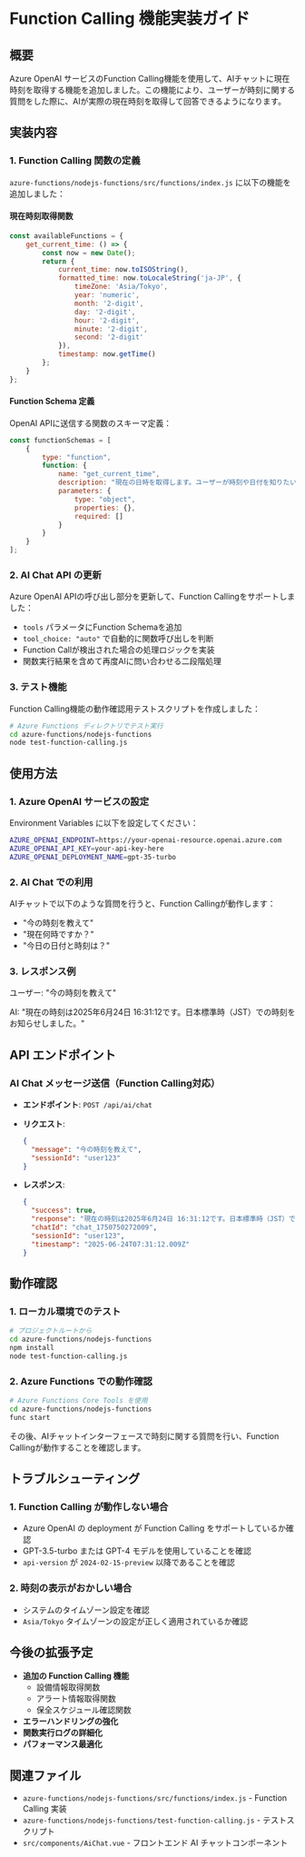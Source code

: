 # Function Calling 機能実装ガイド

## 概要

Azure OpenAI サービスのFunction Calling機能を使用して、AIチャットに現在時刻を取得する機能を追加しました。この機能により、ユーザーが時刻に関する質問をした際に、AIが実際の現在時刻を取得して回答できるようになります。

## 実装内容

### 1. Function Calling 関数の定義

`azure-functions/nodejs-functions/src/functions/index.js` に以下の機能を追加しました：

#### 現在時刻取得関数
```javascript
const availableFunctions = {
    get_current_time: () => {
        const now = new Date();
        return {
            current_time: now.toISOString(),
            formatted_time: now.toLocaleString('ja-JP', {
                timeZone: 'Asia/Tokyo',
                year: 'numeric',
                month: '2-digit',
                day: '2-digit',
                hour: '2-digit',
                minute: '2-digit',
                second: '2-digit'
            }),
            timestamp: now.getTime()
        };
    }
};
```

#### Function Schema 定義
OpenAI APIに送信する関数のスキーマ定義：

```javascript
const functionSchemas = [
    {
        type: "function",
        function: {
            name: "get_current_time",
            description: "現在の日時を取得します。ユーザーが時刻や日付を知りたい場合に使用してください。",
            parameters: {
                type: "object",
                properties: {},
                required: []
            }
        }
    }
];
```

### 2. AI Chat API の更新

Azure OpenAI APIの呼び出し部分を更新して、Function Callingをサポートしました：

- `tools` パラメータにFunction Schemaを追加
- `tool_choice: "auto"` で自動的に関数呼び出しを判断
- Function Callが検出された場合の処理ロジックを実装
- 関数実行結果を含めて再度AIに問い合わせる二段階処理

### 3. テスト機能

Function Calling機能の動作確認用テストスクリプトを作成しました：

```bash
# Azure Functions ディレクトリでテスト実行
cd azure-functions/nodejs-functions
node test-function-calling.js
```

## 使用方法

### 1. Azure OpenAI サービスの設定

Environment Variables に以下を設定してください：

```bash
AZURE_OPENAI_ENDPOINT=https://your-openai-resource.openai.azure.com
AZURE_OPENAI_API_KEY=your-api-key-here
AZURE_OPENAI_DEPLOYMENT_NAME=gpt-35-turbo
```

### 2. AI Chat での利用

AIチャットで以下のような質問を行うと、Function Callingが動作します：

- "今の時刻を教えて"
- "現在何時ですか？"
- "今日の日付と時刻は？"

### 3. レスポンス例

ユーザー: "今の時刻を教えて"

AI: "現在の時刻は2025年6月24日 16:31:12です。日本標準時（JST）での時刻をお知らせしました。"

## API エンドポイント

### AI Chat メッセージ送信（Function Calling対応）

- **エンドポイント**: `POST /api/ai/chat`
- **リクエスト**:
  ```json
  {
    "message": "今の時刻を教えて",
    "sessionId": "user123"
  }
  ```

- **レスポンス**:
  ```json
  {
    "success": true,
    "response": "現在の時刻は2025年6月24日 16:31:12です。日本標準時（JST）での時刻をお知らせしました。",
    "chatId": "chat_1750750272009",
    "sessionId": "user123",
    "timestamp": "2025-06-24T07:31:12.009Z"
  }
  ```

## 動作確認

### 1. ローカル環境でのテスト

```bash
# プロジェクトルートから
cd azure-functions/nodejs-functions
npm install
node test-function-calling.js
```

### 2. Azure Functions での動作確認

```bash
# Azure Functions Core Tools を使用
cd azure-functions/nodejs-functions
func start
```

その後、AIチャットインターフェースで時刻に関する質問を行い、Function Callingが動作することを確認します。

## トラブルシューティング

### 1. Function Calling が動作しない場合

- Azure OpenAI の deployment が Function Calling をサポートしているか確認
- GPT-3.5-turbo または GPT-4 モデルを使用していることを確認
- `api-version` が `2024-02-15-preview` 以降であることを確認

### 2. 時刻の表示がおかしい場合

- システムのタイムゾーン設定を確認
- `Asia/Tokyo` タイムゾーンの設定が正しく適用されているか確認

## 今後の拡張予定

- **追加の Function Calling 機能**
  - 設備情報取得関数
  - アラート情報取得関数
  - 保全スケジュール確認関数
- **エラーハンドリングの強化**
- **関数実行ログの詳細化**
- **パフォーマンス最適化**

## 関連ファイル

- `azure-functions/nodejs-functions/src/functions/index.js` - Function Calling 実装
- `azure-functions/nodejs-functions/test-function-calling.js` - テストスクリプト
- `src/components/AiChat.vue` - フロントエンド AI チャットコンポーネント